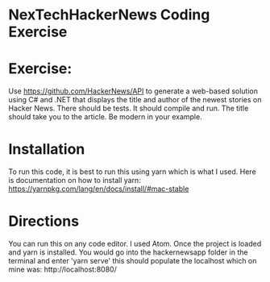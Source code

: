 # NexTechHackerNews Coding Exercise

# Exercise: 
Use https://github.com/HackerNews/API to generate a web-based solution using C# and .NET that displays the title and author of the newest stories on Hacker News. There should be tests. It should compile and run. The title should take you to the article. Be modern in your example. 

# Installation
To run this code, it is best to run this using yarn which is what I used.
Here is documentation on how to install yarn:
https://yarnpkg.com/lang/en/docs/install/#mac-stable

# Directions
You can run this on any code editor. I used Atom. Once the project is loaded and yarn is installed. You would go into the hackernewsapp folder in the terminal and enter 'yarn serve' this should populate the localhost which on mine was: http://localhost:8080/ 

